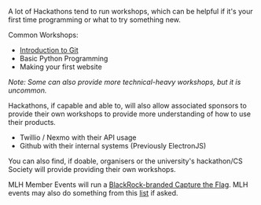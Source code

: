 A lot of Hackathons tend to run workshops, which can be helpful if it's your first time programming or what to try something new.

Common Workshops:

* [Introduction to Git](workshops/introtogit.md)
* Basic Python Programming
* Making your first website

_Note: Some can also provide more technical-heavy workshops, but it is uncommon._

Hackathons, if capable and able to, will also allow associated sponsors to provide their own workshops to provide more understanding of how to use their products.

* Twillio / Nexmo with their API usage
* Github with their internal systems (Previously ElectronJS) 

You can also find, if doable, organisers or the university's hackathon/CS Society will provide providing their own workshops.

MLH Member Events will run a [BlackRock-branded Capture the Flag](https://localhost.mlh.io/#activities).
MLH events may also do something from this [list](https://localhost.mlh.io/#activities) if asked.
